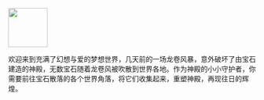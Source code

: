 <img src="./scene/image/aliens1.png" width = "80" alt="" align=center />

欢迎来到充满了幻想与爱的梦想世界，几天前的一场龙卷风暴，意外破坏了由宝石建造的神殿，无数宝石随着龙卷风被吹散到世界各地。作为神殿的小小守护者，你需要前往宝石散落的各个世界角落，将它们收集起来，重塑神殿，再现往日的辉煌。
